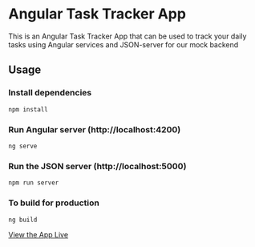 # Angular Task Tracker App

This is an Angular Task Tracker App that can be used to track your daily tasks using Angular services and JSON-server for our mock backend

## Usage

### Install dependencies

```
npm install
```

### Run Angular server (http://localhost:4200)

```
ng serve
```

### Run the JSON server (http://localhost:5000)

```
npm run server
```

### To build for production

```
ng build
```
[View the App Live](https://angular-task-tracker.netlify.app/)
